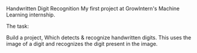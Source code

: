 Handwritten Digit Recognition
My first project at GrowIntern's Machine Learning internship.

The task:

Build a project, Which detects & recognize handwritten digits. This uses the image of a digit and recognizes the digit present in the image.

